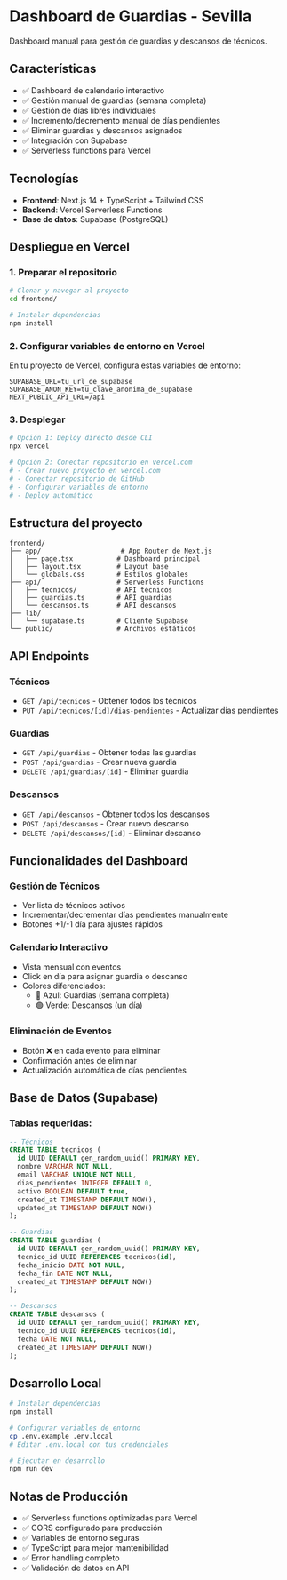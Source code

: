 # Dashboard de Guardias - Sevilla

Dashboard manual para gestión de guardias y descansos de técnicos.

## Características

- ✅ Dashboard de calendario interactivo
- ✅ Gestión manual de guardias (semana completa)
- ✅ Gestión de días libres individuales
- ✅ Incremento/decremento manual de días pendientes
- ✅ Eliminar guardias y descansos asignados
- ✅ Integración con Supabase
- ✅ Serverless functions para Vercel

## Tecnologías

- **Frontend**: Next.js 14 + TypeScript + Tailwind CSS
- **Backend**: Vercel Serverless Functions
- **Base de datos**: Supabase (PostgreSQL)

## Despliegue en Vercel

### 1. Preparar el repositorio

```bash
# Clonar y navegar al proyecto
cd frontend/

# Instalar dependencias
npm install
```

### 2. Configurar variables de entorno en Vercel

En tu proyecto de Vercel, configura estas variables de entorno:

```env
SUPABASE_URL=tu_url_de_supabase
SUPABASE_ANON_KEY=tu_clave_anonima_de_supabase
NEXT_PUBLIC_API_URL=/api
```

### 3. Desplegar

```bash
# Opción 1: Deploy directo desde CLI
npx vercel

# Opción 2: Conectar repositorio en vercel.com
# - Crear nuevo proyecto en vercel.com
# - Conectar repositorio de GitHub
# - Configurar variables de entorno
# - Deploy automático
```

## Estructura del proyecto

```
frontend/
├── app/                    # App Router de Next.js
│   ├── page.tsx           # Dashboard principal
│   ├── layout.tsx         # Layout base
│   └── globals.css        # Estilos globales
├── api/                   # Serverless Functions
│   ├── tecnicos/          # API técnicos
│   ├── guardias.ts        # API guardias
│   └── descansos.ts       # API descansos
├── lib/
│   └── supabase.ts        # Cliente Supabase
└── public/                # Archivos estáticos
```

## API Endpoints

### Técnicos
- `GET /api/tecnicos` - Obtener todos los técnicos
- `PUT /api/tecnicos/[id]/dias-pendientes` - Actualizar días pendientes

### Guardias
- `GET /api/guardias` - Obtener todas las guardias
- `POST /api/guardias` - Crear nueva guardia
- `DELETE /api/guardias/[id]` - Eliminar guardia

### Descansos
- `GET /api/descansos` - Obtener todos los descansos
- `POST /api/descansos` - Crear nuevo descanso
- `DELETE /api/descansos/[id]` - Eliminar descanso

## Funcionalidades del Dashboard

### Gestión de Técnicos
- Ver lista de técnicos activos
- Incrementar/decrementar días pendientes manualmente
- Botones +1/-1 día para ajustes rápidos

### Calendario Interactivo
- Vista mensual con eventos
- Click en día para asignar guardia o descanso
- Colores diferenciados:
  - 🔵 Azul: Guardias (semana completa)
  - 🟢 Verde: Descansos (un día)

### Eliminación de Eventos
- Botón ❌ en cada evento para eliminar
- Confirmación antes de eliminar
- Actualización automática de días pendientes

## Base de Datos (Supabase)

### Tablas requeridas:

```sql
-- Técnicos
CREATE TABLE tecnicos (
  id UUID DEFAULT gen_random_uuid() PRIMARY KEY,
  nombre VARCHAR NOT NULL,
  email VARCHAR UNIQUE NOT NULL,
  dias_pendientes INTEGER DEFAULT 0,
  activo BOOLEAN DEFAULT true,
  created_at TIMESTAMP DEFAULT NOW(),
  updated_at TIMESTAMP DEFAULT NOW()
);

-- Guardias
CREATE TABLE guardias (
  id UUID DEFAULT gen_random_uuid() PRIMARY KEY,
  tecnico_id UUID REFERENCES tecnicos(id),
  fecha_inicio DATE NOT NULL,
  fecha_fin DATE NOT NULL,
  created_at TIMESTAMP DEFAULT NOW()
);

-- Descansos
CREATE TABLE descansos (
  id UUID DEFAULT gen_random_uuid() PRIMARY KEY,
  tecnico_id UUID REFERENCES tecnicos(id),
  fecha DATE NOT NULL,
  created_at TIMESTAMP DEFAULT NOW()
);
```

## Desarrollo Local

```bash
# Instalar dependencias
npm install

# Configurar variables de entorno
cp .env.example .env.local
# Editar .env.local con tus credenciales

# Ejecutar en desarrollo
npm run dev
```

## Notas de Producción

- ✅ Serverless functions optimizadas para Vercel
- ✅ CORS configurado para producción
- ✅ Variables de entorno seguras
- ✅ TypeScript para mejor mantenibilidad
- ✅ Error handling completo
- ✅ Validación de datos en API